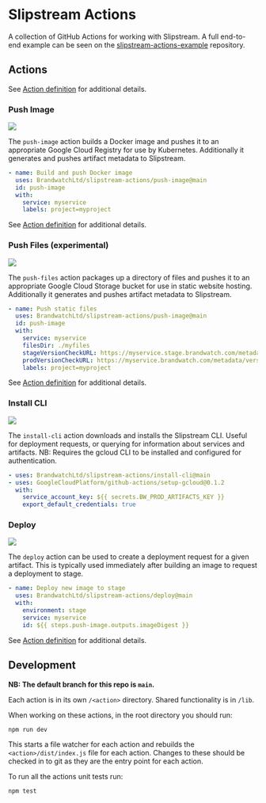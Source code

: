 # Slipstream Actions

A collection of GitHub Actions for working with Slipstream. A full end-to-end example can be seen on the [slipstream-actions-example](https://github.com/BrandwatchLtd/slipstream-actions-example/blob/master/.github/workflows/build.yaml) repository.

## Actions

See [Action definition](install-cli/action.yml) for additional details.

### Push Image

![](https://github.com/BrandwatchLtd/slipstream-actions/workflows/Push%20Image/badge.svg)

The `push-image` action builds a Docker image and pushes it to an appropriate Google Cloud Registry for use by Kubernetes. Additionally it generates and pushes artifact metadata to Slipstream.

```yaml
- name: Build and push Docker image
  uses: BrandwatchLtd/slipstream-actions/push-image@main
  id: push-image
  with:
    service: myservice
    labels: project=myproject
```

See [Action definition](push-image/action.yml) for additional details.

### Push Files (experimental)

![](https://github.com/BrandwatchLtd/slipstream-actions/workflows/Push%20Files/badge.svg)

The `push-files` action packages up a directory of files and pushes it to an appropriate Google Cloud Storage bucket for use in static website hosting. Additionally it generates and pushes artifact metadata to Slipstream.

```yaml
- name: Push static files
  uses: BrandwatchLtd/slipstream-actions/push-image@main
  id: push-image
  with:
    service: myservice
    filesDir: ./myfiles
    stageVersionCheckURL: https://myservice.stage.brandwatch.com/metadata/version
    prodVersionCheckURL: https://myservice.brandwatch.com/metadata/version
    labels: project=myproject
```

See [Action definition](push-files/action.yml) for additional details.

### Install CLI

![](https://github.com/BrandwatchLtd/slipstream-actions/workflows/Install%20CLI/badge.svg)

The `install-cli` action downloads and installs the Slipstream CLI. Useful for deployment requests, or querying for information about services and artifacts. NB: Requires the gcloud CLI to be installed and configured for authentication.

```yaml
- uses: BrandwatchLtd/slipstream-actions/install-cli@main
- uses: GoogleCloudPlatform/github-actions/setup-gcloud@0.1.2
  with:
    service_account_key: ${{ secrets.BW_PROD_ARTIFACTS_KEY }}
    export_default_credentials: true
```

### Deploy

![](https://github.com/BrandwatchLtd/slipstream-actions/workflows/Deploy/badge.svg)

The `deploy` action can be used to create a deployment request for a given artifact. This is typically used immediately after building an image to request a deployment to stage.

```yaml
- name: Deploy new image to stage
  uses: BrandwatchLtd/slipstream-actions/deploy@main
  with:
    environment: stage
    service: myservice
    id: ${{ steps.push-image.outputs.imageDigest }}
```

See [Action definition](deploy/action.yml) for additional details.

## Development

__NB: The default branch for this repo is `main`.__

Each action is in its own `/<action>` directory. Shared functionality is in `/lib`.

When working on these actions, in the root directory you should run:

```
npm run dev
```

This starts a file watcher for each action and rebuilds the `<action>/dist/index.js` file for each action. Changes to these should be checked in to git as they are the entry point for each action.

To run all the actions unit tests run:

```
npm test
```

